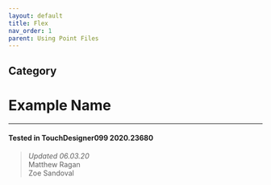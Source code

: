 ```yaml
---
layout: default
title: Flex
nav_order: 1
parent: Using Point Files
---
```


## Category
# Example Name



---

#### Tested in TouchDesigner099 2020.23680 
>*Updated 06.03.20*  
Matthew Ragan  
Zoe Sandoval   
